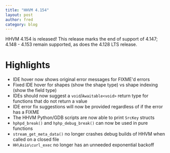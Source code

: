```yaml
---
title: "HHVM 4.154"
layout: post
author: fred
category: blog
---
```


HHVM 4.154 is released! This release marks the end of support of 4.147; 4.148 -
4.153 remain supported, as does the 4.128 LTS release.

# Highlights

* IDE hover now shows original error messages for FIXME'd errors
* Fixed IDE hover for shapes (show the shape type) vs shape indexing (show the field type)
* IDEs should now suggest a `void`/`Awaitable<void>` return type for functions that do not return a value
* IDE error fix suggestions will now be provided regardless of if the error has a FIXME
* The HHVM Python/GDB scripts are now able to print `SrcKey` structs
* `hphpd_break()` and `hphp_debug_break()` can now be used in pure functions
* `stream_get_meta_data()` no longer crashes debug builds of HHVM when called on a closed file
* `HH\Asio\curl_exec` no longer has an unneeded exponential backoff
